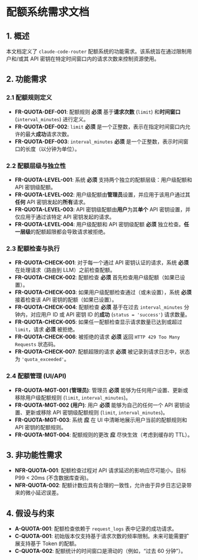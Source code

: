 # 配额系统需求文档

## 1. 概述

本文档定义了 `claude-code-router` 配额系统的功能需求。该系统旨在通过限制用户和/或其 API 密钥在特定时间窗口内的请求次数来控制资源使用。

## 2. 功能需求

### 2.1 配额规则定义

* **FR-QUOTA-DEF-001**: 配额规则 **必须** 基于**请求次数** (`limit`) 和**时间窗口** (`interval_minutes`) 进行定义。
* **FR-QUOTA-DEF-002**: `limit` **必须** 是一个正整数，表示在指定时间窗口内允许的最大**成功**请求次数。
* **FR-QUOTA-DEF-003**: `interval_minutes` **必须** 是一个正整数，表示时间窗口的长度（以分钟为单位）。

### 2.2 配额层级与独立性

* **FR-QUOTA-LEVEL-001**: 系统 **必须** 支持两个独立的配额层级：用户级配额和 API 密钥级配额。
* **FR-QUOTA-LEVEL-002**: 用户级配额由**管理员**设置，并应用于该用户通过其**任何** API 密钥发起的**所有**请求。
* **FR-QUOTA-LEVEL-003**: API 密钥级配额由**用户**为其**单个** API 密钥设置，并仅应用于通过该特定 API 密钥发起的请求。
* **FR-QUOTA-LEVEL-004**: 用户级配额和 API 密钥级配额 **必须** 独立检查。**任一层级**的配额超限都会导致请求被拒绝。

### 2.3 配额检查与执行

* **FR-QUOTA-CHECK-001**: 对于每一个通过 API 密钥认证的请求，系统 **必须** 在处理请求（路由到 LLM）之前检查配额。
* **FR-QUOTA-CHECK-002**: 配额检查 **必须** 首先检查用户级配额（如果已设置）。
* **FR-QUOTA-CHECK-003**: 如果用户级配额检查通过（或未设置），系统 **必须** 接着检查该 API 密钥的配额（如果已设置）。
* **FR-QUOTA-CHECK-004**: 配额检查 **必须** 基于在过去 `interval_minutes` 分钟内，对应用户 ID 或 API 密钥 ID 的**成功** (`status = 'success'`) 请求数量。
* **FR-QUOTA-CHECK-005**: 如果任一配额检查显示请求数量已达到或超过 `limit`，请求 **必须** 被拒绝。
* **FR-QUOTA-CHECK-006**: 被拒绝的请求 **必须** 返回 `HTTP 429 Too Many Requests` 状态码。
* **FR-QUOTA-CHECK-007**: 配额超限的请求 **必须** 被记录到请求日志中，状态为 `'quota_exceeded'`。

### 2.4 配额管理 (UI/API)

* **FR-QUOTA-MGT-001 (管理员)**: 管理员 **必须** 能够为任何用户设置、更新或移除用户级配额规则 (`limit`, `interval_minutes`)。
* **FR-QUOTA-MGT-002 (用户)**: 用户 **必须** 能够为自己的任何一个 API 密钥设置、更新或移除 API 密钥级配额规则 (`limit`, `interval_minutes`)。
* **FR-QUOTA-MGT-003**: 系统 **应** 在 UI 中清晰地展示用户当前的配额规则和 API 密钥的配额规则。
* **FR-QUOTA-MGT-004**: 配额规则的更改 **应** 尽快生效（考虑到缓存的 TTL）。

## 3. 非功能性需求

* **NFR-QUOTA-001**: 配额检查过程对 API 请求延迟的影响应尽可能小，目标 P99 < 20ms (不含数据库查询)。
* **NFR-QUOTA-002**: 配额计数应具有合理的一致性，允许由于异步日志记录带来的微小延迟误差。

## 4. 假设与约束

* **A-QUOTA-001**: 配额检查依赖于 `request_logs` 表中记录的成功请求。
* **C-QUOTA-001**: 初始版本仅支持基于请求次数的频率限制。未来可能需要扩展支持基于 Token 的配额。
* **C-QUOTA-002**: 配额统计的时间窗口是滑动的（例如，“过去 60 分钟”）。
